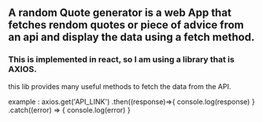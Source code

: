 
## A random Quote generator is a web App that fetches rendom quotes or piece of advice from an api and display the data using a fetch method.

### This is implemented in react, so I am using a library that is AXIOS.
this lib provides many useful methods to fetch the data from the API.

example :
    axios.get('API_LINK')
      .then((response)=>{
          console.log(response)
      }
      .catch((error) => {
          console.log(error)
      }
